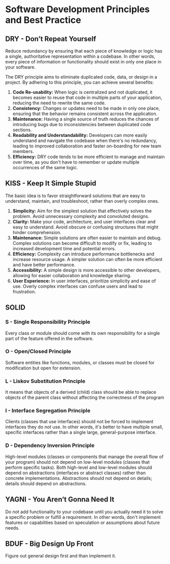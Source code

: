 # Software Development Principles and Best Practice
## DRY  - Don’t Repeat Yourself
Reduce redundancy by ensuring that each piece of knowledge or logic has a single, authoritative representation within a codebase. 
In other words, every piece of information or functionality should exist in only one place in your software.

The DRY principle aims to eliminate duplicated code, data, or design in a project. By adhering to this principle, you can achieve several benefits:
1. **Code Re-usability:** When logic is centralized and not duplicated, it becomes easier to reuse that code in multiple parts of your application, reducing the need to rewrite the same code.
2. **Consistency:** Changes or updates need to be made in only one place, ensuring that the behavior remains consistent across the application.
3. **Maintenance:** Having a single source of truth reduces the chances of introducing bugs due to inconsistencies between duplicated code sections.
4. **Readability and Understandability:** Developers can more easily understand and navigate the codebase when there's no redundancy, leading to improved collaboration and faster on-boarding for new team members.
5. **Efficiency:** DRY code tends to be more efficient to manage and maintain over time, as you don't have to remember or update multiple occurrences of the same logic.

## KISS - Keep It Simple Stupid
The basic idea is to favor straightforward solutions that are easy to understand, maintain, and troubleshoot, rather than overly complex ones.
1. **Simplicity:** Aim for the simplest solution that effectively solves the problem. Avoid unnecessary complexity and convoluted designs.
2. **Clarity:** Make your code, architecture, and user interfaces clear and easy to understand. Avoid obscure or confusing structures that might hinder comprehension.
3. **Maintenance:** Simple solutions are often easier to maintain and debug. Complex solutions can become difficult to modify or fix, leading to increased development time and potential errors.
4. **Efficiency:** Complexity can introduce performance bottlenecks and increase resource usage. A simpler solution can often be more efficient and have better performance.
5. **Accessibility:** A simple design is more accessible to other developers, allowing for easier collaboration and knowledge sharing.
6. **User Experience:** In user interfaces, prioritize simplicity and ease of use. Overly complex interfaces can confuse users and lead to frustration.


## SOLID
### S - Single Responsibility Principle
Every class or module should come with its own responsibility for a single part of the feature offered in the software. 
### O - Open/Closed Principle
Software entities like functions, modules, or classes must be closed for modification but open for extension.
### L - Liskov Substitution Principle
It means that objects of a derived (child) class should be able to replace objects of the parent class without affecting the correctness of the program
### I - Interface Segregation Principle
Clients (classes that use interfaces) should not be forced to implement interfaces they do not use. In other words, it's better to have multiple small, specific interfaces rather than a single large, general-purpose interface.
### D - Dependency Inversion Principle
High-level modules (classes or components that manage the overall flow of your program) should not depend on low-level modules (classes that perform specific tasks).
Both high-level and low-level modules should depend on abstractions (interfaces or abstract classes) rather than concrete implementations.
Abstractions should not depend on details; details should depend on abstractions.

## YAGNI - You Aren’t Gonna Need It
Do not add functionality to your codebase until you actually need it to solve a specific problem or fulfill a requirement. In other words, don't implement features or capabilities based on speculation or assumptions about future needs.

## BDUF - Big Design Up Front
Figure out general design first and than implement it. 